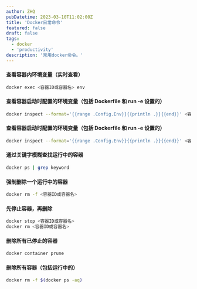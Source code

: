 ```yaml
---
author: ZHQ
pubDatetime: 2023-03-10T11:02:00Z
title: 'Docker日常命令'
featured: false
draft: false
tags:
  - docker
  - 'productivity'
description: '常用docker命令。'
---
```


#### 查看容器内环境变量（实时查看）

```bash
docker exec <容器ID或容器名> env
```

#### 查看容器启动时配置的环境变量（包括 Dockerfile 和 run -e 设置的）

```bash
docker inspect --format='{{range .Config.Env}}{{println .}}{{end}}' <容器ID或容器名>
```

#### 查看容器启动时配置的环境变量（包括 Dockerfile 和 run -e 设置的）

```bash
docker inspect --format='{{range .Config.Env}}{{println .}}{{end}}' <容器ID或容器名>
```

#### 通过关键字模糊查找运行中的容器

```bash
docker ps | grep keyword
```

#### 强制删除一个运行中的容器

```bash
docker rm -f <容器ID或容器名>
```

#### 先停止容器，再删除

```bash
docker stop <容器ID或容器名>
docker rm <容器ID或容器名>
```

#### 删除所有已停止的容器

```bash
docker container prune
```

#### 删除所有容器（包括运行中的）

```bash
docker rm -f $(docker ps -aq)
```